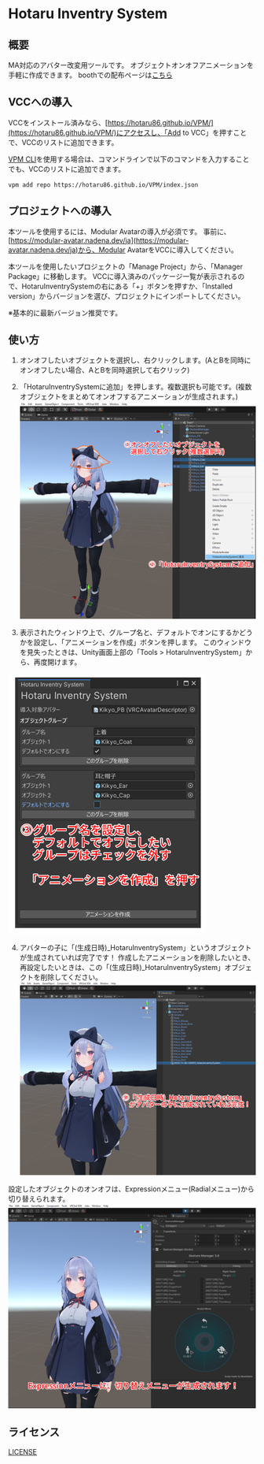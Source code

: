 # Hotaru Inventry System

## 概要
MA対応のアバター改変用ツールです。
オブジェクトオンオフアニメーションを手軽に作成できます。
boothでの配布ページは[こちら](https://hotaru86.booth.pm/items/5289934)

## VCCへの導入
VCCをインストール済みなら、[https://hotaru86.github.io/VPM/](https://hotaru86.github.io/VPM/)にアクセスし、「Add to VCC」を押すことで、VCCのリストに追加できます。

[VPM CLI](https://vcc.docs.vrchat.com/vpm/cli/)を使用する場合は、コマンドラインで以下のコマンドを入力することでも、VCCのリストに追加できます。
```
vpm add repo https://hotaru86.github.io/VPM/index.json
```

## プロジェクトへの導入
本ツールを使用するには、Modular Avatarの導入が必須です。
事前に、[https://modular-avatar.nadena.dev/ja](https://modular-avatar.nadena.dev/ja)から、Modular AvatarをVCCに導入してください。

本ツールを使用したいプロジェクトの「Manage Project」から、「Manager Package」に移動します。
VCCに導入済みのパッケージ一覧が表示されるので、HotaruInventrySystemの右にある「+」ボタンを押すか、「Installed version」からバージョンを選び、プロジェクトにインポートしてください。

※基本的に最新バージョン推奨です。

## 使い方
1. オンオフしたいオブジェクトを選択し、右クリックします。(AとBを同時にオンオフしたい場合、AとBを同時選択して右クリック)
2. 「HotaruInventrySystemに追加」を押します。複数選択も可能です。(複数オブジェクトをまとめてオンオフするアニメーションが生成されます。)
![SelectAndAdd](Website/Images/SelectAndAdd.png)

3. 表示されたウィンドウ上で、グループ名と、デフォルトでオンにするかどうかを設定し、「アニメーションを作成」ボタンを押します。
このウィンドウを見失ったときは、Unity画面上部の「Tools > HotaruInventrySystem」から、再度開けます。
<img src="Website/Images/SetGroupNameAndDefaultState.png" width="400">

4. アバターの子に「(生成日時)_HotaruInventrySystem」というオブジェクトが生成されていれば完了です！
作成したアニメーションを削除したいとき、再設定したいときは、この「(生成日時)_HotaruInventrySystem」オブジェクトを削除してください。
![Complete](Website/Images/Complete.png)

設定したオブジェクトのオンオフは、Expressionメニュー(Radialメニュー)から切り替えられます。
![MoveCheck](Website/Images/MoveCheck.png)

## ライセンス
[LICENSE](LICENSE.md)

